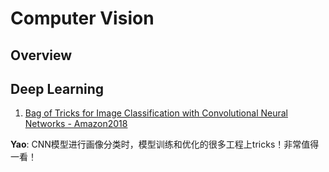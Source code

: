 
# Computer Vision

## Overview

## Deep Learning

1. [Bag of Tricks for Image Classification with Convolutional Neural Networks - Amazon2018](https://arxiv.org/abs/1812.01187)

**Yao**: CNN模型进行画像分类时，模型训练和优化的很多工程上tricks！非常值得一看！

